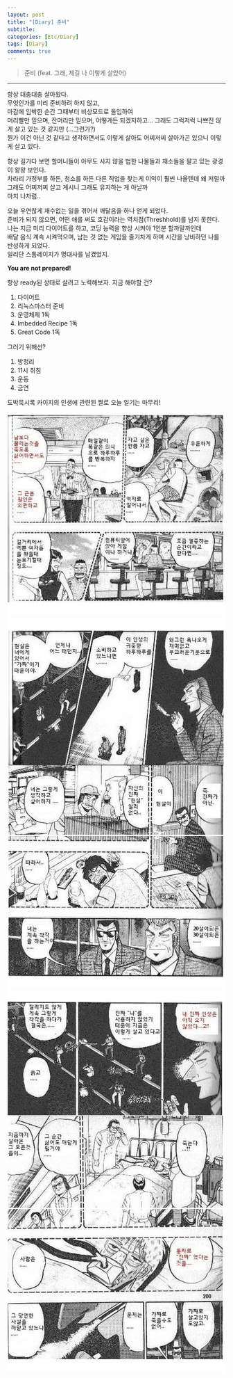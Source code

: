 ```yaml
---
layout: post
title: "[Diary] 준비"
subtitle:
categories: [Etc/Diary]
tags: [Diary]
comments: true
---
```


><point>준비 (feat. 그래, 제길 나 이렇게 살았어)</point>

---

항상 대충대충 살아왔다.  
무엇인가를 미리 준비하려 하지 않고,  
마감에 임박한 순간 그때부터 비상모드로 돌입하여  
머리빨만 믿으며, 잔머리만 믿으며,  어떻게든 되겠지하고...
그래도 그럭저럭 나쁘진 않게 살고 있는 것 같지만 (...그런가?)  
뭔가 이건 아닌 것 같다고 생각하면서도 이렇게 살아도 어찌저찌 살아가곤 있으니 이렇게 살고 있다.

항상 길가다 보면 할머니들이 아무도 사지 않을 법한 나물들과 채소들을 팔고 있는 광경이 왕왕 보인다.  
차라리 가정부를 하든, 청소를 하든 다른 직업을 찾는게 이익이 훨씬 나올텐데 왜 저럴까  
그래도 어찌저찌 살고 계시니 그래도 유지하는 게 아닐까  
마치 나차럼..

오늘 우연찮게 재수없는 일을 겪어서 깨달음을 하나 얻게 되었다.  
준비가 되지 않으면, 어떤 애를 써도 호감이라는 역치점(Threshhold)를 넘지 못한다.  
나는 지금 미리 다이어트를 하고, 코딩 능력을 향상 시켜야 1인분 할까말까인데  
배달 음식 계속 시켜먹으며, 남는 것 없는 게임을 줄기차게 하며 시간을 낭비하던 나를 반성하게 되었다.  
일리단 스톰레이지가 명대사를 남겼었지.  

**You are not prepared!**

항상 ready된 상태로 살려고 노력해보자.
지금 해야할 건?  
  1) 다이어트  
  2) 리눅스마스터 준비  
  3) 운영체제 1독  
  4) Imbedded Recipe 1독  
  5) Great Code 1독  

그러기 위해선?  
  1) 방정리  
  2) 11시 취침  
  3) 운동  
  4) 금연  

  도박묵시록 카이지의 인생에 관련된 짤로 오늘 일기는 마무리!

  ![](/assets/img/life1.jpg)
  ![](/assets/img/life2.jpg)
  ![](/assets/img/life3.jpg)
  ![](/assets/img/life4.jpg)
  ![](/assets/img/life5.jpg)
